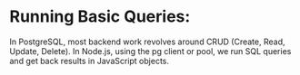 # Running Basic Queries:

In PostgreSQL, most backend work revolves around CRUD (Create, Read, Update, Delete).
In Node.js, using the pg client or pool, we run SQL queries and get back results in JavaScript objects.
